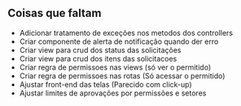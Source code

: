 ## Coisas que faltam
- Adicionar tratamento de exceções nos metodos dos controllers
- Criar componente de alerta de notificação quando der erro
- Criar view para crud dos status das solicitações
- Criar view para crud dos itens das solicitacoes
- Criar regra de permissoes nas views (só ver o permitido)
- Criar regra de permissoes nas rotas (Só acessar o permitido)
- Ajustar front-end das telas (Parecido com click-up)
- Ajustar limites de aprovações por permissões e setores